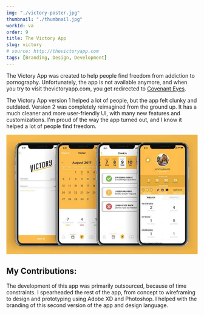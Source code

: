 ```yaml
---
img: "./victory-poster.jpg"
thumbnail: "./thumbnail.jpg"
workId: va
order: 9
title: The Victory App
slug: victory
# source: http://thevictoryapp.com
tags: [Branding, Design, Development]
---
```


The Victory App was created to help people find freedom from addiction to pornography. Unfortunately, the app is not available anymore, and when you try to visit thevictoryapp.com, you get redirected to [Covenant Eyes](https://www.covenanteyes.com/).

The Victory App version 1 helped a lot of people, but the app felt clunky and outdated. Version 2 was completely reimagined from the ground up. It has a much cleaner and more user-friendly UI, with many new features and customizations. I'm proud of the way the app turned out, and I know it helped a lot of people find freedom.

![Victory App Design screenshots](./victory-app.jpg)

## My Contributions:
The development of this app was primarily outsourced, because of time constraints. I spearheaded the rest of the app, from concept to wireframing to design and prototyping using Adobe XD and Photoshop. I helped with the branding of this second version of the app and design language.
